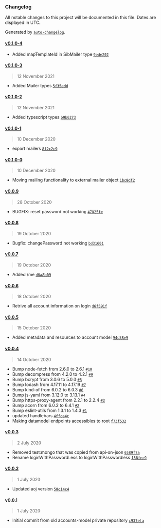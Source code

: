 ### Changelog

All notable changes to this project will be documented in this file. Dates are displayed in UTC.

Generated by [`auto-changelog`](https://github.com/CookPete/auto-changelog).

#### [v0.1.0-4](https://github.com/appunto-io/aoj-accounts/compare/v0.1.0-3...v0.1.0-4)

- Added mapTemplateId in SibMailer type [`9ede202`](https://github.com/appunto-io/aoj-accounts/commit/9ede2029d0d4812577e6fcd7ae64e1044672eb00)

#### [v0.1.0-3](https://github.com/appunto-io/aoj-accounts/compare/v0.1.0-2...v0.1.0-3)

> 12 November 2021

- Added Mailer types [`5f35edd`](https://github.com/appunto-io/aoj-accounts/commit/5f35edd250077e831bddc8d3723ffa29fa7b7f04)

#### [v0.1.0-2](https://github.com/appunto-io/aoj-accounts/compare/v0.1.0-1...v0.1.0-2)

> 12 November 2021

- Added typescript types [`b9b6273`](https://github.com/appunto-io/aoj-accounts/commit/b9b6273699ab6861bdbe0bfdafef7a91ee4d26dc)

#### [v0.1.0-1](https://github.com/appunto-io/aoj-accounts/compare/v0.1.0-0...v0.1.0-1)

> 10 December 2020

- export mailers [`8f2c2c9`](https://github.com/appunto-io/aoj-accounts/commit/8f2c2c93c450d1cafd52b099a2e6a8179c7ca51a)

#### [v0.1.0-0](https://github.com/appunto-io/aoj-accounts/compare/v0.0.9...v0.1.0-0)

> 10 December 2020

- Moving mailing functionality to external mailer object [`1bc8df2`](https://github.com/appunto-io/aoj-accounts/commit/1bc8df29b249cf1aa4965a1f5316d658cbbe3401)

#### [v0.0.9](https://github.com/appunto-io/aoj-accounts/compare/v0.0.8...v0.0.9)

> 26 October 2020

- BUGFIX: reset password not working [`47825fe`](https://github.com/appunto-io/aoj-accounts/commit/47825fe7a6541e52bd668e7b8a91326e679bf211)

#### [v0.0.8](https://github.com/appunto-io/aoj-accounts/compare/v0.0.7...v0.0.8)

> 19 October 2020

- Bugfix: changePassword not working [`bd31601`](https://github.com/appunto-io/aoj-accounts/commit/bd31601560410b3aefaf410ce875ffd8c4d2f5c2)

#### [v0.0.7](https://github.com/appunto-io/aoj-accounts/compare/v0.0.6...v0.0.7)

> 19 October 2020

- Added /me [`d6a8b09`](https://github.com/appunto-io/aoj-accounts/commit/d6a8b095cfeae4690242bb94e576590a607fe61c)

#### [v0.0.6](https://github.com/appunto-io/aoj-accounts/compare/v0.0.5...v0.0.6)

> 18 October 2020

- Retrive all account information on login [`d6f591f`](https://github.com/appunto-io/aoj-accounts/commit/d6f591fb21e90ce361786e0147550946f2575264)

#### [v0.0.5](https://github.com/appunto-io/aoj-accounts/compare/v0.0.4...v0.0.5)

> 15 October 2020

- Added metadata and resources to account model [`94c58e9`](https://github.com/appunto-io/aoj-accounts/commit/94c58e964faaf0691e3a695b704b5d1de6db2518)

#### [v0.0.4](https://github.com/appunto-io/aoj-accounts/compare/v0.0.3...v0.0.4)

> 14 October 2020

- Bump node-fetch from 2.6.0 to 2.6.1 [`#10`](https://github.com/appunto-io/aoj-accounts/pull/10)
- Bump decompress from 4.2.0 to 4.2.1 [`#9`](https://github.com/appunto-io/aoj-accounts/pull/9)
- Bump bcrypt from 3.0.6 to 5.0.0 [`#8`](https://github.com/appunto-io/aoj-accounts/pull/8)
- Bump lodash from 4.17.11 to 4.17.19 [`#7`](https://github.com/appunto-io/aoj-accounts/pull/7)
- Bump kind-of from 6.0.2 to 6.0.3 [`#6`](https://github.com/appunto-io/aoj-accounts/pull/6)
- Bump js-yaml from 3.12.0 to 3.13.1 [`#4`](https://github.com/appunto-io/aoj-accounts/pull/4)
- Bump https-proxy-agent from 2.2.1 to 2.2.4 [`#3`](https://github.com/appunto-io/aoj-accounts/pull/3)
- Bump acorn from 6.0.2 to 6.4.1 [`#2`](https://github.com/appunto-io/aoj-accounts/pull/2)
- Bump eslint-utils from 1.3.1 to 1.4.3 [`#1`](https://github.com/appunto-io/aoj-accounts/pull/1)
- updated handlebars [`4ffca4c`](https://github.com/appunto-io/aoj-accounts/commit/4ffca4cad8139a18d5244cb4e961700e69b6c8a1)
- Making datamodel endpoints accessibles to root [`f73f532`](https://github.com/appunto-io/aoj-accounts/commit/f73f5324dd61dabf491b5e563b31c10e221f8a49)

#### [v0.0.3](https://github.com/appunto-io/aoj-accounts/compare/v0.0.2...v0.0.3)

> 2 July 2020

- Removed test:mongo that was copied from api-on-json [`6589f7a`](https://github.com/appunto-io/aoj-accounts/commit/6589f7a24f0535fc0e60c8c2d877f4c567ed8eac)
- Rename loginWithPasswordLess to loginWithPasswordless [`158fec9`](https://github.com/appunto-io/aoj-accounts/commit/158fec9b67f51730388e3b046793030abcb24234)

#### [v0.0.2](https://github.com/appunto-io/aoj-accounts/compare/v0.0.1...v0.0.2)

> 1 July 2020

- Updated aoj version [`50c14c4`](https://github.com/appunto-io/aoj-accounts/commit/50c14c4c0b85cf2cea7d80348b2375ecd2ffaeec)

#### v0.0.1

> 1 July 2020

- Initial commit from old accounts-model private repository [`c937efa`](https://github.com/appunto-io/aoj-accounts/commit/c937efa1cf40bec0a380dac4ee121b6467ecda65)

